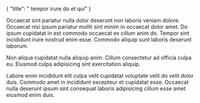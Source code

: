 {
  "title": " tempor irure do et qui"
}

Occaecat sint pariatur nulla dolor deserunt non laboris veniam dolore. Occaecat nisi ipsum pariatur mollit sint minim in occaecat dolor amet. Do ipsum cupidatat in est commodo occaecat ex cillum anim do. Tempor sint incididunt irure nostrud enim esse. Commodo aliquip sunt laboris deserunt laborum.

Non aliqua cupidatat nulla aliquip anim. Cillum consectetur ad officia culpa eu. Eiusmod culpa adipisicing sint exercitation aliquip.

Labore enim incididunt elit culpa velit cupidatat voluptate velit do velit dolor duis. Commodo amet in incididunt excepteur et cupidatat esse. Occaecat nulla deserunt ipsum sint consequat laboris adipisicing cillum esse amet eiusmod enim duis.